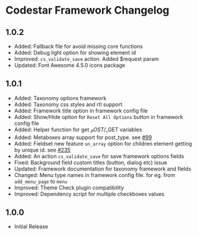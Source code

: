 # Codestar Framework Changelog

## 1.0.2
- Added: Fallback file for avoid missing core functions
- Added: Debug light option for showing element id
- Improved: `cs_validate_save` action. Added $request param
- Updated: Font Awesome 4.5.0 icons package

## 1.0.1
- Added: Taxonomy options framework
- Added: Taxonomy css styles and rtl support
- Added: Framework title option in framework config file
- Added: Show/Hide option for `Reset All Options` button in framework config file
- Added: Helper function for get $_POST/$_GET variables
- Added: Metaboxes array support for post_type. see [#99](https://github.com/Codestar/codestar-framework/issues/99)
- Added: Fieldset new feature `un_array` option for children element getting by unique id. see [#235](https://github.com/Codestar/codestar-framework/issues/235)
- Added: An action `cs_validate_save` for save framework options fields
- Fixed: Background field custom titles (button, dialog etc) issue
- Updated: Framework documentation for taxonomy framework and fields
- Changed: Menu type names in framework config file. for eg. from `add_menu_page` to `menu`
- Improved: Theme Check plugin compatibility
- Improved: Dependency script for multiple checkboxes values

## 1.0.0
- Initial Release
